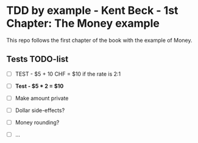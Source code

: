 # TDD by example - Kent Beck - 1st Chapter: The Money example

This repo follows the first chapter of the book with the example of Money.

## Tests TODO-list

- [ ] TEST - $5 + 10 CHF = $10 if the rate is 2:1
- [ ] **Test - $5 * 2 = $10**
- [ ] Make amount private
- [ ] Dollar side-effects?
- [ ] Money rounding?
- [ ] ...

